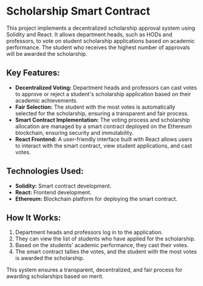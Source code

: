 # Scholarship Smart Contract

This project implements a decentralized scholarship approval system using Solidity and React. It allows department heads, such as HODs and professors, to vote on student scholarship applications based on academic performance. The student who receives the highest number of approvals will be awarded the scholarship.

## Key Features:
- **Decentralized Voting:** Department heads and professors can cast votes to approve or reject a student's scholarship application based on their academic achievements.
- **Fair Selection:** The student with the most votes is automatically selected for the scholarship, ensuring a transparent and fair process.
- **Smart Contract Implementation:** The voting process and scholarship allocation are managed by a smart contract deployed on the Ethereum blockchain, ensuring security and immutability.
- **React Frontend:** A user-friendly interface built with React allows users to interact with the smart contract, view student applications, and cast votes.

## Technologies Used:
- **Solidity:** Smart contract development.
- **React:** Frontend development.
- **Ethereum:** Blockchain platform for deploying the smart contract.

## How It Works:
1. Department heads and professors log in to the application.
2. They can view the list of students who have applied for the scholarship.
3. Based on the students' academic performance, they cast their votes.
4. The smart contract tallies the votes, and the student with the most votes is awarded the scholarship.

This system ensures a transparent, decentralized, and fair process for awarding scholarships based on merit.
